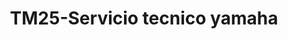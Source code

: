 ---
title: "TM25-Servicio tecnico yamaha"
url: /fusagasuga/tm25-servicio-tecnico-yamaha/
shop: Motorrad
---